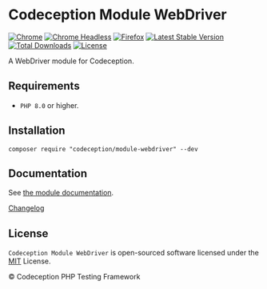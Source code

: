 # Codeception Module WebDriver

[![Chrome](https://github.com/Codeception/module-webdriver/actions/workflows/webdriver-chrome.yml/badge.svg)](https://github.com/Codeception/module-webdriver/actions/workflows/webdriver-chrome.yml)
[![Chrome Headless](https://github.com/Codeception/module-webdriver/actions/workflows/webdriver-chrome-headless.yml/badge.svg)](https://github.com/Codeception/module-webdriver/actions/workflows/webdriver-chrome-headless.yml) 
[![Firefox](https://github.com/Codeception/module-webdriver/actions/workflows/webdriver-firefox.yml/badge.svg)](https://github.com/Codeception/module-webdriver/actions/workflows/webdriver-firefox.yml)
[![Latest Stable Version](https://poser.pugx.org/codeception/module-webdriver/v/stable)](https://github.com/Codeception/module-webdriver/releases)
[![Total Downloads](https://poser.pugx.org/codeception/module-webdriver/downloads)](https://packagist.org/packages/codeception/module-webdriver)
[![License](https://poser.pugx.org/codeception/module-webdriver/license)](/LICENSE)


A WebDriver module for Codeception.

## Requirements

* `PHP 8.0` or higher.

## Installation

```
composer require "codeception/module-webdriver" --dev
```

## Documentation

See [the module documentation](https://codeception.com/docs/modules/WebDriver).

[Changelog](https://github.com/Codeception/module-webdriver/releases)

## License

`Codeception Module WebDriver` is open-sourced software licensed under the [MIT](/LICENSE) License.

© Codeception PHP Testing Framework
